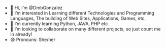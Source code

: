 - 👋 Hi, I’m @DmbGonzalez
- 👀 I’m interested in Learning different Technologies and Programming Languages, The building of Web Sites, Applications, Games, etc. 
- 🌱 I’m currently learning Python, JAVA, PHP etc
- 💞️ I’m looking to collaborate on many different projects, so just count me in already!
- 😄 Pronouns: She/her


<!---
DmbGonzalez/DmbGonzalez is a ✨ special ✨ repository because its `README.md` (this file) appears on your GitHub profile.
You can click the Preview link to take a look at your changes.
--->
